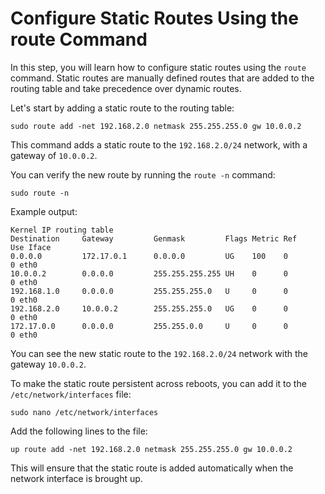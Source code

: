 # Configure Static Routes Using the route Command

In this step, you will learn how to configure static routes using the `route` command. Static routes are manually defined routes that are added to the routing table and take precedence over dynamic routes.

Let's start by adding a static route to the routing table:

```
sudo route add -net 192.168.2.0 netmask 255.255.255.0 gw 10.0.0.2
```

This command adds a static route to the `192.168.2.0/24` network, with a gateway of `10.0.0.2`.

You can verify the new route by running the `route -n` command:

```
sudo route -n
```

Example output:

```
Kernel IP routing table
Destination     Gateway         Genmask         Flags Metric Ref    Use Iface
0.0.0.0         172.17.0.1      0.0.0.0         UG    100    0        0 eth0
10.0.0.2        0.0.0.0         255.255.255.255 UH    0      0        0 eth0
192.168.1.0     0.0.0.0         255.255.255.0   U     0      0        0 eth0
192.168.2.0     10.0.0.2        255.255.255.0   UG    0      0        0 eth0
172.17.0.0      0.0.0.0         255.255.0.0     U     0      0        0 eth0
```

You can see the new static route to the `192.168.2.0/24` network with the gateway `10.0.0.2`.

To make the static route persistent across reboots, you can add it to the `/etc/network/interfaces` file:

```
sudo nano /etc/network/interfaces
```

Add the following lines to the file:

```
up route add -net 192.168.2.0 netmask 255.255.255.0 gw 10.0.0.2
```

This will ensure that the static route is added automatically when the network interface is brought up.
